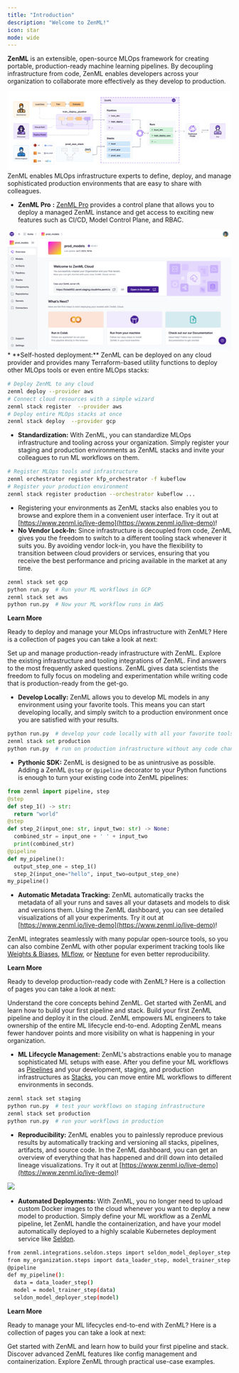 ```yaml
---
title: "Introduction"
description: "Welcome to ZenML!"
icon: star
mode: wide
---
```


**ZenML** is an extensible, open-source MLOps framework for creating portable, production-ready machine learning pipelines. By decoupling infrastructure from code, ZenML enables developers across your organization to collaborate more effectively as they develop to production.
<Frame caption="ZenML Overview">
  <img src=".gitbook/assets/intro_zenml_overview.png"/>
</Frame>
<br/>
<Tabs>
  <Tab title="For MLOps Platform Engineers">
ZenML enables MLOps infrastructure experts to define, deploy, and manage sophisticated production environments that are easy to share with colleagues.

* **ZenML Pro** **:** [ZenML Pro](/getting-started/deploying-zenml/zenml-pro/zenml-pro) provides a control plane that allows you to deploy a managed ZenML instance and get access to exciting new features such as CI/CD, Model Control Plane, and RBAC.
<Frame>
  <img src=".gitbook/assets/zenml-cloud-tenant-overview.png"/>
</Frame>
* **Self-hosted deployment:** ZenML can be deployed on any cloud provider and provides many Terraform-based utility functions to deploy other MLOps tools or even entire MLOps stacks:

```Bash
# Deploy ZenML to any cloud
zenml deploy --provider aws
# Connect cloud resources with a simple wizard
zenml stack register  --provider aws
# Deploy entire MLOps stacks at once
zenml stack deploy  --provider gcp
```
* **Standardization:** With ZenML, you can standardize MLOps infrastructure and tooling across your organization. Simply register your staging and production environments as ZenML stacks and invite your colleagues to run ML workflows on them.

```Bash
# Register MLOps tools and infrastructure
zenml orchestrator register kfp_orchestrator -f kubeflow
# Register your production environment
zenml stack register production --orchestrator kubeflow ...
```
* Registering your environments as ZenML stacks also enables you to browse and explore them in a convenient user interface. Try it out at [https://www.zenml.io/live-demo](https://www.zenml.io/live-demo)!
* **No Vendor Lock-In:** Since infrastructure is decoupled from code, ZenML gives you the freedom to switch to a different tooling stack whenever it suits you. By avoiding vendor lock-in, you have the flexibility to transition between cloud providers or services, ensuring that you receive the best performance and pricing available in the market at any time.

```Bash
zenml stack set gcp
python run.py  # Run your ML workflows in GCP
zenml stack set aws
python run.py  # Now your ML workflow runs in AWS
```

<Icon icon="rocket"/> **Learn More**

Ready to deploy and manage your MLOps infrastructure with ZenML? Here is a collection of pages you can take a look at next:

<CardGroup cols={3}>
 <Card title="Switch to production" icon="building" href="/user-guide/guides/production-guide/cloud-orchestration">
  Set up and manage production-ready infrastructure with ZenML.
</Card>
<Card title="Component guide" icon="list-check" href="/stack-components/component-guide">
 Explore the existing infrastructure and tooling integrations of ZenML.
</Card>
<Card title="FAQ" icon="person-circle-question" href="/getting-started/faq">
Find answers to the most frequently asked questions.
 </Card>
  </CardGroup>
  </Tab>
  <Tab title="For Data Scientists">
ZenML gives data scientists the freedom to fully focus on modeling and experimentation while writing code that is production-ready from the get-go.

* **Develop Locally:** ZenML allows you to develop ML models in any environment using your favorite tools. This means you can start developing locally, and simply switch to a production environment once you are satisfied with your results.

```py
python run.py  # develop your code locally with all your favorite tools
zenml stack set production
python run.py  # run on production infrastructure without any code changes
```
* **Pythonic SDK:** ZenML is designed to be as unintrusive as possible. Adding a ZenML `@step` or `@pipeline` decorator to your Python functions is enough to turn your existing code into ZenML pipelines:

```py
from zenml import pipeline, step
@step
def step_1() -> str:
  return "world"
@step
def step_2(input_one: str, input_two: str) -> None:
  combined_str = input_one + ' ' + input_two
  print(combined_str)
@pipeline
def my_pipeline():
  output_step_one = step_1()
  step_2(input_one="hello", input_two=output_step_one)
my_pipeline()
```
* **Automatic Metadata Tracking:** ZenML automatically tracks the metadata of all your runs and saves all your datasets and models to disk and versions them. Using the ZenML dashboard, you can see detailed visualizations of all your experiments. Try it out at [https://www.zenml.io/live-demo](https://www.zenml.io/live-demo)!

ZenML integrates seamlessly with many popular open-source tools, so you can also combine ZenML with other popular experiment tracking tools like [Weights & Biases](/stack-components/experiment-trackers/wandb), [MLflow](/stack-components/experiment-trackers/mlflow), or [Neptune](/stack-components/experiment-trackers/neptune) for even better reproducibility.

<Icon icon="rocket"/> **Learn More**

Ready to develop production-ready code with ZenML? Here is a collection of pages you can take a look at next:
<CardGroup cols={3}>

<Card title="Core Concepts" icon="trowel-bricks" href="/getting-started/core-concepts">
Understand the core concepts behind ZenML.
</Card>

<Card title="Starter Guide" icon="egg" href="/user-guide/guides/starter-guide">
Get started with ZenML and learn how to build your first pipeline and stack.
</Card>

<Card title="Quickstart (in Colab)" icon="person-running" href="https://colab.research.google.com/github/zenml-io/zenml/blob/main/examples/quickstart/notebooks/quickstart.ipynb">
Build your first ZenML pipeline and deploy it in the cloud.
</Card>

</CardGroup>
  </Tab>
  <Tab title="For ML Engineers">
ZenML empowers ML engineers to take ownership of the entire ML lifecycle end-to-end. Adopting ZenML means fewer handover points and more visibility on what is happening in your organization.

* **ML Lifecycle Management:** ZenML's abstractions enable you to manage sophisticated ML setups with ease. After you define your ML workflows as [Pipelines](/getting-started/core-concepts#1-development) and your development, staging, and production infrastructures as [Stacks](/getting-started/core-concepts#2-execution), you can move entire ML workflows to different environments in seconds.
```Bash
zenml stack set staging
python run.py  # test your workflows on staging infrastructure
zenml stack set production
python run.py  # run your workflows in production
```
* **Reproducibility:** ZenML enables you to painlessly reproduce previous results by automatically tracking and versioning all stacks, pipelines, artifacts, and source code. In the ZenML dashboard, you can get an overview of everything that has happened and drill down into detailed lineage visualizations. Try it out at [https://www.zenml.io/live-demo](https://www.zenml.io/live-demo)!

<Frame>
  <img src=".gitbook/assets/FDashboard.png"/>
</Frame>

* **Automated Deployments:** With ZenML, you no longer need to upload custom Docker images to the cloud whenever you want to deploy a new model to production. Simply define your ML workflow as a ZenML pipeline, let ZenML handle the containerization, and have your model automatically deployed to a highly scalable Kubernetes deployment service like [Seldon](/stack-components/model-deployers/seldon).

```Bash
from zenml.integrations.seldon.steps import seldon_model_deployer_step
from my_organization.steps import data_loader_step, model_trainer_step
@pipeline
def my_pipeline():
  data = data_loader_step()
  model = model_trainer_step(data)
  seldon_model_deployer_step(model)
```

<Icon icon="rocket"/> **Learn More**

Ready to manage your ML lifecycles end-to-end with ZenML? Here is a collection of pages you can take a look at next:

<CardGroup cols={3}>

<Card title="Starter Guide" icon="egg" href="/user-guide/guides/starter-guide">
Get started with ZenML and learn how to build your first pipeline and stack.
</Card>

<Card title="How To" icon="earlybirds" href="/usage/pipelines/build-pipelines/build-pipelines">
Discover advanced ZenML features like config management and containerization.
</Card>

<Card title="Examples" icon="person-chalkboard" href="https://github.com/zenml-io/zenml-projects">
Explore ZenML through practical use-case examples.
</Card>

</CardGroup>
  </Tab>
</Tabs>









